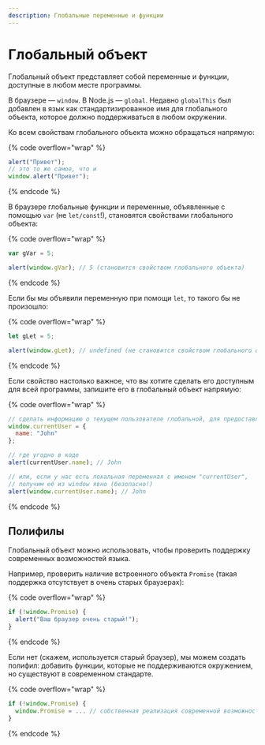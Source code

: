 ```yaml
---
description: Глобальные переменные и функции
---
```


# Глобальный объект

Глобальный объект представляет собой переменные и функции, доступные в любом месте программы.

В браузере — `window`. В Node.js — `global`. Недавно `globalThis` был добавлен в язык как стандартизированное имя для глобального объекта, которое должно поддерживаться в любом окружении.

Ко всем свойствам глобального объекта можно обращаться напрямую:

{% code overflow="wrap" %}
```javascript
alert("Привет");
// это то же самое, что и
window.alert("Привет");
```
{% endcode %}

В браузере глобальные функции и переменные, объявленные с помощью `var` (не `let/const`!), становятся свойствами глобального объекта:

{% code overflow="wrap" %}
```javascript
var gVar = 5;

alert(window.gVar); // 5 (становится свойством глобального объекта)
```
{% endcode %}

Если бы мы объявили переменную при помощи `let`, то такого бы не произошло:

{% code overflow="wrap" %}
```javascript
let gLet = 5;

alert(window.gLet); // undefined (не становится свойством глобального объекта)
```
{% endcode %}

Если свойство настолько важное, что вы хотите сделать его доступным для всей программы, запишите его в глобальный объект напрямую:

{% code overflow="wrap" %}
```javascript
// сделать информацию о текущем пользователе глобальной, для предоставления доступа всем скриптам
window.currentUser = {
  name: "John"
};

// где угодно в коде
alert(currentUser.name); // John

// или, если у нас есть локальная переменная с именем "currentUser",
// получим её из window явно (безопасно!)
alert(window.currentUser.name); // John
```
{% endcode %}

## Полифилы

Глобальный объект можно использовать, чтобы проверить поддержку современных возможностей языка.

Например, проверить наличие встроенного объекта `Promise` (такая поддержка отсутствует в очень старых браузерах):

{% code overflow="wrap" %}
```javascript
if (!window.Promise) {
  alert("Ваш браузер очень старый!");
}
```
{% endcode %}

Если нет (скажем, используется старый браузер), мы можем создать полифил: добавить функции, которые не поддерживаются окружением, но существуют в современном стандарте.

{% code overflow="wrap" %}
```javascript
if (!window.Promise) {
  window.Promise = ... // собственная реализация современной возможности языка
}
```
{% endcode %}
